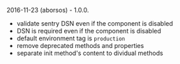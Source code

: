 2016-11-23 (aborsos) - 1.0.0.
 - validate sentry DSN even if the component is disabled
 - DSN is required even if the component is disabled
 - default environment tag is `production`
 - remove deprecated methods and properties
 - separate init method's content to dividual methods
